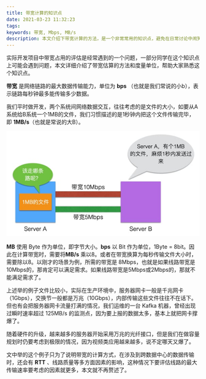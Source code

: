 ```yaml
---
title: 带宽计算的知识点
date: 2021-03-23 11:32:23
tags:
keywords: 带宽, Mbps, MB/s
description: 本文介绍下带宽计算的方法，是一个非常常用的知识点，避免在日常讨论中闹笑话。
---
```


实际开发项目中带宽占用的评估是经常遇到的一个问题，一部分同学在这个知识点上可能会遇到问题，本文详细介绍了带宽估算的方法和度量单位，帮助大家熟悉这个知识点。

**带宽** 是网络链路的最大数据传输能力，单位为 **bps** （也就是我们常说的小b），表示链路每秒钟最多能传输多少数据。

我们平时做开发，两个系统间网络数据交互，往往考虑的是文件的大小，如要从A系统给B系统一个1MB的文件，我们习惯描述的是1秒钟内把这个文件传输完毕，即 **1MB/s**（也就是常说的大B）。

<img src="20210323-network-bandwidth/image-20210324085320969.jpg" alt="网络带宽图解" />

**MB** 使用 Byte 作为单位，即字节大小。**bps** 以 Bit 作为单位，1Byte = 8bit。因此在计算带宽时，需要将**MB/s** 乘以8。或者在带宽换算为每秒传输文件大小时，需要除以8。以刚才的场景为例，所需的带宽是 8Mbps，也就是如果线路带宽是10Mbps的，那肯定可以满足需求。如果线路带宽是5Mbps或2Mbps的，那就不能满足需求了。

上述举的例子文件比较小，实际在生产环境中，服务器网卡一般是千兆网卡（1Gbps），交换节一般都是万兆（10Gbps），内部传输这些文件往往不在话下。但也有会把服务器网卡流量打满的情况，我们运维的一台 Kafka 机器，曾经出现过瞬时速率超过 125MB/s 的监测点，因为要上报的数据太多，基本上就把网卡撑爆了。

随着硬件的升级，越来越多的服务器开始采用万兆的光纤接口，但是我们在做容量规划时仍要考虑到极限的情况，因为视频类应用越来越多，说不定哪天又爆了。

文中举的这个例子只为了说明带宽的计算方式，在涉及到跨数据中心的数据传输时，还会有 **RTT** 、线路质量等多方面因素的影响，这种情况下要评估线路的最大传输速率要考虑的因素就更多，本文就不再赘述了。